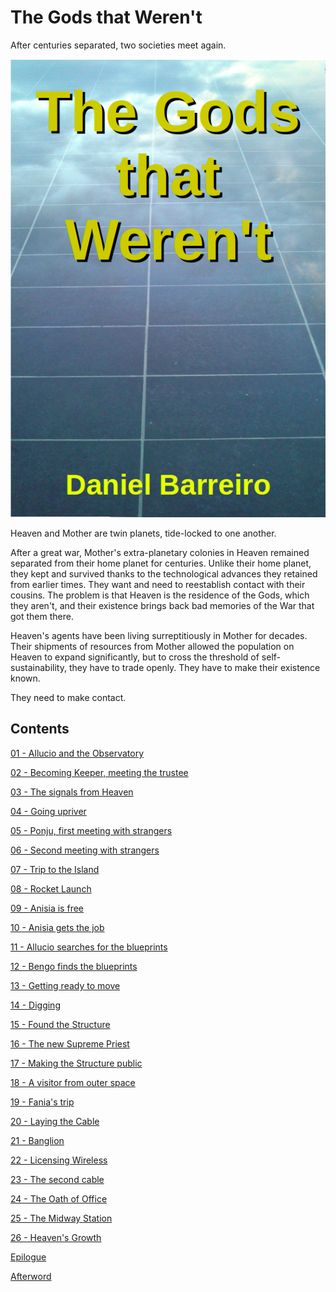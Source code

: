 # The Gods that Weren't

After centuries separated, two societies meet again.

![Cover Page](images/title_page.png)

Heaven and Mother are twin planets, tide-locked to one another.   

After a great war, Mother's extra-planetary colonies in Heaven remained separated from their home planet for centuries. Unlike their home planet, they kept and survived thanks to the technological advances they retained from earlier times.   They want and need to reestablish contact with their cousins. The problem is that Heaven is the residence of the Gods, which they aren't, and their existence brings back bad memories of the War that got them there.

Heaven's agents have been living surreptitiously in Mother for decades.  Their shipments of resources from Mother allowed the population on Heaven to expand significantly, but to cross the threshold of self-sustainability, they have to trade openly. They have to make their existence known.

They need to make contact.

## Contents

[01 - Allucio and the Observatory](01_Allucio_and_the_Observatory.md)

[02 - Becoming Keeper, meeting the trustee](02_Becoming_Keeper__meeting_the_trustee.md)

[03 - The signals from Heaven](03_The_signals_from_Heaven.md)

[04 - Going upriver](04_Going_upriver.md)

[05 - Ponju, first meeting with strangers](05_Ponju__first_meeting_with_strangers.md)

[06 - Second meeting with strangers](06_Second_meeting_with_strangers.md)

[07 - Trip to the Island](07_Trip_to_the_Island.md)

[08 - Rocket Launch](08_Rocket_Launch.md)

[09 - Anisia is free](09_Anisia_is_free.md)

[10 - Anisia gets the job](10_Anisia_gets_the_job.md)

[11 - Allucio searches for the blueprints](11_Allucio_searches_for_the_blueprints.md)

[12 - Bengo finds the blueprints](12_Bengo_finds_the_blueprints.md)

[13 - Getting ready to move](13_Getting_ready_to_move.md)

[14 - Digging](14_Digging.md)

[15 - Found the Structure](15_Found_the_Structure.md)

[16 - The new Supreme Priest](16_The_new_Supreme_Priest.md)

[17 - Making the Structure public](17_Making_the_Structure_public.md)

[18 - A visitor from outer space](18_A_visitor_from_outer_space.md)

[19 - Fania's trip](19_Fania_s_trip.md)

[20 - Laying the Cable](20_Laying_the_Cable.md)

[21 - Banglion](21_Banglion.md)

[22 - Licensing Wireless](22_Licensing_Wireless.md)

[23 - The second cable](23_The_second_cable.md)

[24 - The Oath of Office](24_The_Oath_of_Office.md)

[25 - The Midway Station](25_The_Midway_Station.md)

[26 - Heaven's Growth](26_Heaven_s_Growth.md)

[Epilogue](Epilogue.md)

[Afterword](Afterword.md)
